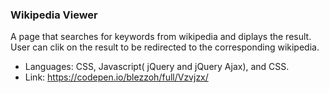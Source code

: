 ### Wikipedia Viewer
A page that searches for keywords from wikipedia and diplays the result. User can clik on the result to be redirected to the 
corresponding wikipedia.

- Languages: CSS, Javascript( jQuery and jQuery Ajax), and CSS.
- Link: https://codepen.io/blezzoh/full/Vzvjzx/

